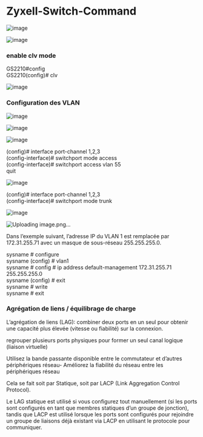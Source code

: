 # Zyxell-Switch-Command

![image](https://github.com/user-attachments/assets/b50ef10b-7a9f-4df9-82fe-fdc53e4cf5b3)


![image](https://github.com/user-attachments/assets/75c74d46-6004-48b9-8f4f-3a8eb8936875)


### enable clv mode   

GS2210#config    
GS2210(config)# clv  

![image](https://github.com/user-attachments/assets/75583426-6069-4d71-a2af-9926b0c28123)


### Configuration des VLAN 

![image](https://github.com/user-attachments/assets/8ab875ac-1797-42b7-9948-d039578a92b0)


![image](https://github.com/user-attachments/assets/ba4e2bc9-fb18-46f6-a89d-f52913ca09b1)


![image](https://github.com/user-attachments/assets/47f9f75b-ad25-4590-811e-a8c55d51f29a)



(config)# interface port-channel 1,2,3           
(config-interface)# switchport mode access     
(config-interface)# switchport access vlan 55    
quit

![image](https://github.com/user-attachments/assets/67086aeb-e03f-4f16-8943-b163cfad14bc)


(config)# interface port-channel 1,2,3     
(config-interface)# switchport mode trunk

![image](https://github.com/user-attachments/assets/a3791128-6989-4603-87ce-ed6a57cbd0bc)

![Uploading image.png…]()


Dans l’exemple suivant, l’adresse IP du VLAN 1 est remplacée par 172.31.255.71 avec un masque de sous-réseau 255.255.255.0.

sysname # configure    
sysname (config) # vlan1     
sysname # config # ip address default-management 172.31.255.71 255.255.255.0    
sysname (config) # exit     
sysname # write    
sysname # exit     


### Agrégation de liens / équilibrage de charge


L’agrégation de liens (LAG): combiner deux ports en un seul pour obtenir une capacité plus élevée (vitesse ou fiabilité) sur la connexion.   

 regrouper plusieurs ports physiques pour former un seul canal logique (liaison virtuelle) 

 Utilisez la bande passante disponible entre le commutateur et d’autres périphériques
réseau- Améliorez la fiabilité du réseau entre les périphériques réseau



Cela se fait soit par Statique, soit par LACP (Link Aggregation Control Protocol). 

Le LAG statique est utilisé si vous configurez tout manuellement (si les ports sont configurés en tant que membres statiques d’un groupe de jonction), tandis que LACP est utilisé lorsque les ports sont configurés pour rejoindre un groupe de liaisons déjà existant via LACP en utilisant le protocole pour communiquer.

